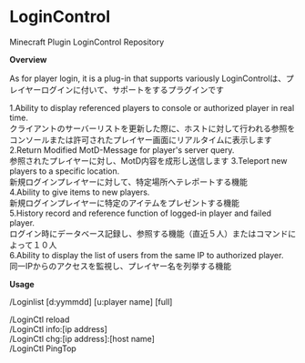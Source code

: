 # LoginControl
Minecraft Plugin LoginControl Repository

**Overview**

As for player login, it is a plug-in that supports variously
LoginControlは、プレイヤーログインに付いて、サポートをするプラグインです  

1.Ability to display referenced players to console or authorized player in real time.  
    クライアントのサーバーリストを更新した際に、ホストに対して行われる参照をコンソールまたは許可されたプレイヤー画面にリアルタイムに表示します  
2.Return Modified MotD-Message for player's server query.  
    参照されたプレイヤーに対し、MotD内容を成形し送信します
3.Teleport new players to a specific location.  
    新規ログインプレイヤーに対して、特定場所へテレポートする機能  
4.Ability to give items to new players.  
    新規ログインプレイヤーに特定のアイテムをプレゼントする機能  
5.History record and reference function of logged-in player and failed player.  
    ログイン時にデータベース記録し、参照する機能（直近５人）またはコマンドによって１０人  
6.Ability to display the list of users from the same IP to authorized player.  
    同一IPからのアクセスを監視し、プレイヤー名を列挙する機能  

**Usage**  

/Loginlist [d:yymmdd] [u:player name] [full]  

/LoginCtl reload  
/LoginCtl info:[ip address]  
/LoginCtl chg:[ip address]:[host name]  
/LoginCtl PingTop  
